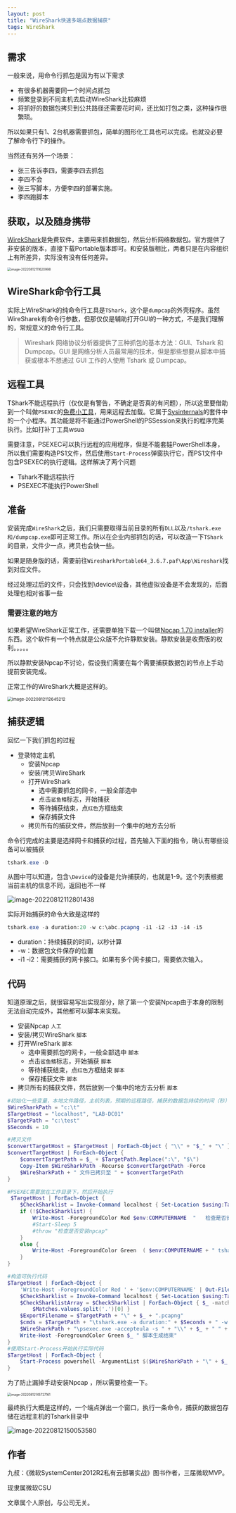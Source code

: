 ```yaml
---
layout: post
title: "WireShark快速多端点数据捕获"
tags: WireShark
---
```


## 需求

一般来说，用命令行抓包是因为有以下需求

- 有很多机器需要同一个时间点抓包
- 频繁登录到不同主机去启动WireShark比较麻烦
- 将抓好的数据包拷贝到公共路径还需要花时间，还比如打包之类，这种操作很繁琐。

所以如果只有1、2台机器需要抓包，简单的图形化工具也可以完成。也就没必要了解命令行下的操作。

当然还有另外一个场景：

- 张三告诉李四，需要李四去抓包
- 李四不会
- 张三写脚本，方便李四的部署实施。
- 李四跑脚本

## 获取，以及随身携带

[WirekShark](https://www.wireshark.org/#download)是免费软件，主要用来抓数据包，然后分析网络数据包。官方提供了非安装的版本，直接下载Portable版本即可。和安装版相比，两者只是在内容组织上有所差异，实际没有没有任何差异。

<img src="../assets/image-20220812111620998.png" alt="image-20220812111620998" style="zoom:50%;" />



## WireShark命令行工具

实际上WireShark的纯命令行工具是`TShark`，这个是`dumpcap`的外壳程序。虽然WireSharek有命令行参数，但那仅仅是辅助打开GUI的一种方式，不是我们理解的，常规意义的命令行工具。

> Wireshark 网络协议分析器提供了三种抓包的基本方法：GUI、Tshark 和 Dumpcap。GUI 是网络分析人员最常用的技术，但是那些想要从脚本中捕获或根本不想通过 GUI 工作的人使用 Tshark 或 Dumpcap。



## 远程工具

TShark不能远程执行（仅仅是有警告，不确定是否真的有问题），所以这里要借助到一个叫做`PSEXEC`的[免费小工具](https://docs.microsoft.com/en-us/sysinternals/downloads/psexec)，用来远程去加载。它属于[Sysinternals](https://docs.microsoft.com/zh-cn/sysinternals/)的套件中的一个小程序。其功能是将不能通过PowerShell的PSSession来执行的程序完美执行。比如打补丁工具wsua

需要注意，PSEXEC可以执行远程的应用程序，但是不能套娃PowerShell本身，所以我们需要构造PS1文件，然后使用`Start-Process`弹窗执行它，而PS1文件中包含PSEXEC的执行逻辑。这样解决了两个问题

- Tshark不能远程执行
- PSEXEC不能执行PowerShell



## 准备

安装完成`WireShark`之后，我们只需要取得当前目录的所有`DLL`以及`/tshark.exe和/dumpcap.exe`即可正常工作。所以在企业内部抓包的话，可以改造一下`TShark`的目录，文件少一点，拷贝也会快一些。

如果是随身版的话，需要前往`WiresharkPortable64_3.6.7.paf\App\Wireshark`找到对应文件。

经过处理过后的文件，只会找到\device\设备，其他虚拟设备是不会发现的，后面处理也相对省事一些

### 需要注意的地方

如果希望WireShark正常工作，还需要单独下载一个叫做[Npcap 1.70 installer](https://npcap.com/dist/npcap-1.70.exe)的东西。这个软件有一个特点就是公众版不允许静默安装。静默安装是收费版的权利。。。。。

所以静默安装Npcap不讨论，假设我们需要在每个需要捕获数据包的节点上手动提前安装完成。

正常工作的WireShark大概是这样的。

<img src="../assets/image-20220812112645212.png" alt="image-20220812112645212" style="zoom: 67%;" />

## 捕获逻辑

回忆一下我们抓包的过程

- 登录特定主机
  - 安装Npcap
  - 安装/拷贝WireShark
  - 打开WireShark
    - 选中需要抓包的网卡，一般全部选中
    - 点击`鲨鱼鳍`标志，开始捕获
    - 等待捕获结束，点`红色`方框结束
    - 保存捕获文件
  - 拷贝所有的捕获文件，然后放到一个集中的地方去分析

命令行完成的主要是选择网卡和捕获的过程，首先输入下面的指令，确认有哪些设备可以被捕获

```powershell
tshark.exe -D
```

从图中可以知道，包含`\Device`的设备是允许捕获的，也就是1-9。这个列表根据当前主机的信息不同，返回也不一样

![image-20220812112801438](../assets/image-20220812112801438.png)

实际开始捕获的命令大致是这样的

```powershell
tshark.exe -a duration:20 -w c:\abc.pcapng -i1 -i2 -i3 -i4 -i5 
```

- duration：持续捕获的时间，以秒计算
- -w：数据包文件保存的位置
- -i1 -i2：需要捕获的网卡接口。如果有多个网卡接口，需要依次输入。

## 代码

知道原理之后，就很容易写出实现部分，除了第一个安装Npcap由于本身的限制无法自动完成外，其他都可以脚本来实现。

- 安装Npcap `人工`
- 安装/拷贝WireShark `脚本`
- 打开WireShark `脚本`
  - 选中需要抓包的网卡，一般全部选中 `脚本`
  - 点击`鲨鱼鳍`标志，开始捕获 `脚本`
  - 等待捕获结束，点`红色`方框结束 `脚本`
  - 保存捕获文件 `脚本`
- 拷贝所有的捕获文件，然后放到一个集中的地方去分析 `脚本`

```powershell
#初始化一些变量，本地文件路径，主机列表，预期的远程路径，捕获的数据包持续的时间（秒）
$WireSharkPath = "c:\t"
$TargetHost = "localhost", "LAB-DC01"
$TargetPath = "c:\test"
$Seconds = 10

#拷贝文件
$convertTargetHost = $TargetHost | ForEach-Object { "\\" + "$_" + "\" }
$convertTargetHost | ForEach-Object {
    $convertTargetPath = $_ + $TargetPath.Replace(":\", "$\")
    Copy-Item $WireSharkPath -Recurse $convertTargetPath -Force
    $WireSharkPath + " 文件已拷贝至 " + $convertTargetPath
}

#PSEXEC需要放在工作目录下，然后开始执行
 $TargetHost | ForEach-Object {
    $CheckSharklist = Invoke-Command localhost { Set-Location $using:TargetPath; .\tshark.exe -D }
    if (!$CheckSharklist) {
        Write-Host -ForegroundColor Red $env:COMPUTERNAME  "   检查是否安装npcap"
        #Start-Sleep 5
        #throw "检查是否安装npcap"
    }
    else {
        Write-Host -ForegroundColor Green  ( $env:COMPUTERNAME + " tshark.exe -D 可以正常执行" )
    }
}

#构造可执行代码
$TargetHost | ForEach-Object {
    'Write-Host -ForegroundColor Red ' + '$env:COMPUTERNAME' | Out-File $WireSharkPath\$_.ps1 -Encoding utf8 -Force
    $CheckSharklist = Invoke-Command localhost { Set-Location $using:TargetPath; .\tshark.exe -D }
    $CheckSharklistArray = $CheckSharklist | ForEach-Object { $_ -match "\d.* .*Device" | Out-Null
        $Matches.values.split('.')[0] }
    $ExportFilename = $TargetPath + "\" + $_ + ".pcapng"
    $cmds = $TargetPath + "\tshark.exe -a duration:" + $Seconds + " -w " + $ExportFilename + " " + (($CheckSharklistArray | ForEach-Object { "-i" + $_ }) -join " ")
    $WireSharkPath + "\psexec.exe -accepteula -s " + "\\" + $_ + " " + $cmds | Out-File $WireSharkPath\$_.ps1 -Append -Encoding utf8
    Write-Host -ForegroundColor Green $_ " 脚本生成结束"
}
#使用Start-Process开始执行实际代码
$TargetHost | ForEach-Object {
    Start-Process powershell -ArgumentList $($WireSharkPath + "\" + $_ + ".ps1")
}
```



为了防止漏掉手动安装Npcap ，所以需要检查一下。

<img src="../assets/image-20220812145727161.png" alt="image-20220812145727161" style="zoom: 50%;" />



最终执行大概是这样的，一个端点弹出一个窗口，执行一条命令，捕获的数据包存储在远程主机的Tshark目录中

![image-20220812150053580](../assets/image-20220812150053580.png)

## 作者

九叔：《微软SystemCenter2012R2私有云部署实战》图书作者，三届微软MVP。

现隶属微软CSU

文章属个人原创，与公司无关。